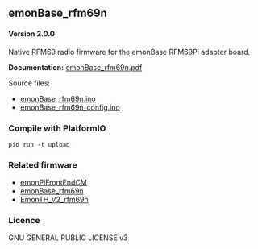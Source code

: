 ## emonBase_rfm69n

#### Version 2.0.0

Native RFM69 radio firmware for the emonBase RFM69Pi adapter board.

**Documentation:** [emonBase_rfm69n.pdf](emonBase_rfm69n.pdf)

Source files:

- [emonBase_rfm69n.ino](emonBase_rfm69n.ino)
- [emonBase_rfm69n_config.ino](emonBase_rfm69n_config.ino)

### Compile with PlatformIO

    pio run -t upload

### Related firmware

- [emonPiFrontEndCM](https://github.com/openenergymonitor/emonPiFrontEndCM)
- [emonBase_rfm69n ](https://github.com/openenergymonitor/emonBase_rfm69n)
- [EmonTH_V2_rfm69n](https://github.com/openenergymonitor/EmonTH_V2_rfm69n)

### Licence

GNU GENERAL PUBLIC LICENSE v3

